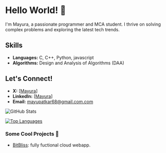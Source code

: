 # Hello World! 👋

I'm Mayura, a passionate programmer and MCA student. I thrive on solving complex problems and exploring the latest tech trends.

## Skills
- **Languages:** C, C++, Python, javascript
- **Algorithms:** Design and Analysis of Algorithms (DAA)

## Let's Connect!
- **X:** [[Mayura](https://x.com/mayurpatkar68?t=x81TllvAZ9pmkAUm9z53ag&s=08)]
- **LinkedIn:** [[Mayura](https://www.linkedin.com/in/mayura-patkar/)]
- **Email:** mayupatkar68@gmail.com.com

![GitHub Stats](https://github-readme-stats.vercel.app/api?username=Mayura01&show_icons=true&theme=radical)

[![Top Languages](https://github-readme-stats.vercel.app/api/top-langs/?username=Mayura01&layout=compact&theme=radical)](https://github.com/Mayur68)

### Some Cool Projects 🚀
- [BitBliss](link): fully fuctional cloud webapp.
